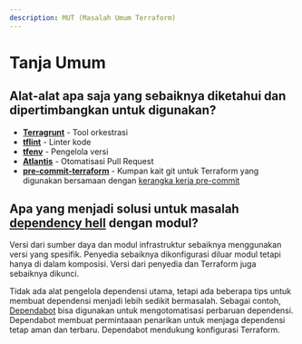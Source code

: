 ```yaml
---
description: MUT (Masalah Umum Terraform)
---
```


# Tanja Umum

## Alat-alat apa saja yang sebaiknya diketahui dan dipertimbangkan untuk digunakan?

* [**Terragrunt**](https://terragrunt.gruntwork.io/) - Tool orkestrasi
* [**tflint**](https://github.com/terraform-linters/tflint) - Linter kode
* [**tfenv**](https://github.com/tfutils/tfenv) - Pengelola versi
* [**Atlantis**](https://www.runatlantis.io/) - Otomatisasi Pull Request
* [**pre-commit-terraform**](https://github.com/antonbabenko/pre-commit-terraform) - Kumpan kait git untuk Terraform yang digunakan bersamaan dengan [kerangka kerja pre-commit](https://pre-commit.com/)

## Apa yang menjadi solusi untuk masalah [dependency hell](https://en.wikipedia.org/wiki/Dependency\_hell) dengan modul?

Versi dari sumber daya dan modul infrastruktur sebaiknya menggunakan versi yang spesifik. Penyedia sebaiknya dikonfigurasi diluar modul tetapi hanya di dalam komposisi. Versi dari penyedia dan Terraform juga sebaiknya dikunci.

Tidak ada alat pengelola dependensi utama, tetapi ada beberapa tips untuk membuat dependensi menjadi lebih sedikit bermasalah. Sebagai contoh, [Dependabot](https://dependabot.com/) bisa digunakan untuk mengotomatisasi perbaruan dependensi. Dependabot membuat permintaaan penarikan untuk menjaga dependensi tetap aman dan terbaru. Dependabot mendukung konfigurasi Terraform.
